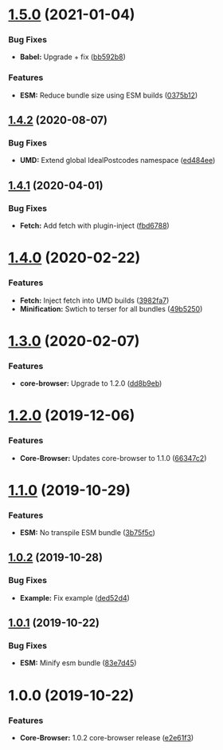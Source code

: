 # [1.5.0](https://github.com/ideal-postcodes/core-browser-bundled/compare/1.4.2...1.5.0) (2021-01-04)


### Bug Fixes

* **Babel:** Upgrade + fix ([bb592b8](https://github.com/ideal-postcodes/core-browser-bundled/commit/bb592b8fa5c50373b944a8ed68cbbfe1c2a391ce))


### Features

* **ESM:** Reduce bundle size using ESM builds ([0375b12](https://github.com/ideal-postcodes/core-browser-bundled/commit/0375b12012082abf708d939c40426d8eafdabf9b))

## [1.4.2](https://github.com/ideal-postcodes/core-browser-bundled/compare/1.4.1...1.4.2) (2020-08-07)


### Bug Fixes

* **UMD:** Extend global IdealPostcodes namespace ([ed484ee](https://github.com/ideal-postcodes/core-browser-bundled/commit/ed484eea1ceab5995cd329b6f87fb8ede87875fc))

## [1.4.1](https://github.com/ideal-postcodes/core-browser-bundled/compare/1.4.0...1.4.1) (2020-04-01)


### Bug Fixes

* **Fetch:** Add fetch with plugin-inject ([fbd6788](https://github.com/ideal-postcodes/core-browser-bundled/commit/fbd67882140d28d99632e3136c0d6df7ab81992f))

# [1.4.0](https://github.com/ideal-postcodes/core-browser-bundled/compare/1.3.0...1.4.0) (2020-02-22)


### Features

* **Fetch:** Inject fetch into UMD builds ([3982fa7](https://github.com/ideal-postcodes/core-browser-bundled/commit/3982fa721169198c02a86bd881eab81c936f2b61))
* **Minification:** Swtich to terser for all bundles ([49b5250](https://github.com/ideal-postcodes/core-browser-bundled/commit/49b52506c71f68bff102dc08c12d4516373a1e23))

# [1.3.0](https://github.com/ideal-postcodes/core-browser-bundled/compare/1.2.0...1.3.0) (2020-02-07)


### Features

* **core-browser:** Upgrade to 1.2.0 ([dd8b9eb](https://github.com/ideal-postcodes/core-browser-bundled/commit/dd8b9eb9af1f0028bb5c2956e1805299d606130e))

# [1.2.0](https://github.com/ideal-postcodes/core-browser-bundled/compare/1.1.0...1.2.0) (2019-12-06)


### Features

* **Core-Browser:** Updates core-browser to 1.1.0 ([66347c2](https://github.com/ideal-postcodes/core-browser-bundled/commit/66347c28365497fdb10f4dd0ed2509651b1cdcfd))

# [1.1.0](https://github.com/ideal-postcodes/core-browser-bundled/compare/1.0.2...1.1.0) (2019-10-29)


### Features

* **ESM:** No transpile ESM bundle ([3b75f5c](https://github.com/ideal-postcodes/core-browser-bundled/commit/3b75f5c395da3d947a68f35b52325c36febc117a))

## [1.0.2](https://github.com/ideal-postcodes/core-browser-bundled/compare/1.0.1...1.0.2) (2019-10-28)


### Bug Fixes

* **Example:** Fix example ([ded52d4](https://github.com/ideal-postcodes/core-browser-bundled/commit/ded52d425eef38488333055b1112dceaf6511e70))

## [1.0.1](https://github.com/ideal-postcodes/core-browser-bundled/compare/1.0.0...1.0.1) (2019-10-22)


### Bug Fixes

* **ESM:** Minify esm bundle ([83e7d45](https://github.com/ideal-postcodes/core-browser-bundled/commit/83e7d452abe4b8d37f024904fa89234e3aad0323))

# 1.0.0 (2019-10-22)


### Features

* **Core-Browser:** 1.0.2 core-browser release ([e2e61f3](https://github.com/ideal-postcodes/core-browser-bundled/commit/e2e61f393867b3853eb2e8d1ae256c0891f82fbb))
